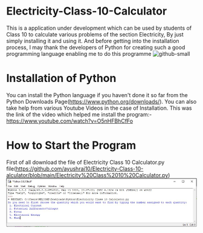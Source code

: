 # Electricity-Class-10-Calculator
This is a application under development which can be used by students of Class 10 to calculate various problems of the section Electricity, By just simply installing it and using it. And before getting into the installation process, I may thank the developers of Python for creating such a good programming language enabling me to do this programme 
![github-small](https://www.python.org/static/opengraph-icon-200x200.png)
# Installation of Python
You can install the Python language if you haven't done it so far from the Python Downloads Page(https://www.python.org/downloads/). You can also take help from various Youtube Videos in the case of Installation. This was the link of the video which helped me install the program:-https://www.youtube.com/watch?v=O5nHFBhCfFo
# How to Start the Program
First of all download the file of Electricity Class 10 Calculator.py file(https://github.com/ayushraj10/Electricity-Class-10-alculator/blob/main/Electricity%20Class%2010%20Calculator.py)
![](Capture.JPG)










